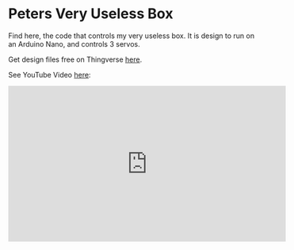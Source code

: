 # Peters Very Useless Box

Find here, the code that controls my very useless box.
It is design to run on an Arduino Nano, and controls 3 servos.

Get design files free on Thingverse <a href='https://Peter-Metcalfe.co.uk'>here</a>.

See YouTube Video <a href='https://youtu.be/qVN5IE1tdXc?si=yfC_T9HtlU2_SUhI'>here</a>:
<iframe width="560" height="315" src="https://www.youtube.com/embed/qVN5IE1tdXc?si=PQb9M1zB2UlVjsNN" title="YouTube video player" frameborder="0" allow="accelerometer; autoplay; clipboard-write; encrypted-media; gyroscope; picture-in-picture; web-share" allowfullscreen></iframe>